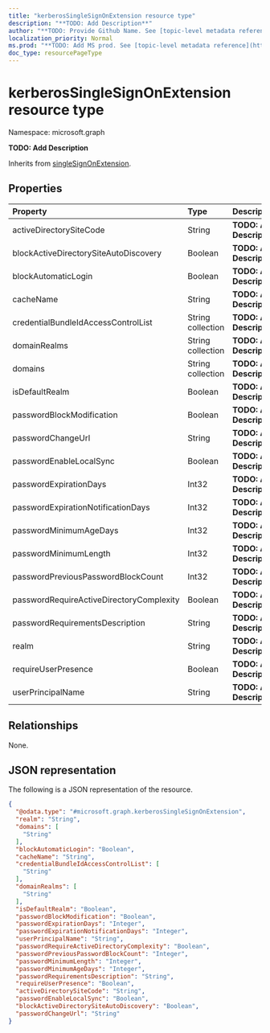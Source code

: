 ```yaml
---
title: "kerberosSingleSignOnExtension resource type"
description: "**TODO: Add Description**"
author: "**TODO: Provide Github Name. See [topic-level metadata reference](https://msgo.azurewebsites.net/add/document/guidelines/metadata.html#topic-level-metadata)**"
localization_priority: Normal
ms.prod: "**TODO: Add MS prod. See [topic-level metadata reference](https://msgo.azurewebsites.net/add/document/guidelines/metadata.html#topic-level-metadata)**"
doc_type: resourcePageType
---
```


# kerberosSingleSignOnExtension resource type


Namespace: microsoft.graph

**TODO: Add Description**


Inherits from [singleSignOnExtension](../resources/singlesignonextension.md).

## Properties
|Property|Type|Description|
|:---|:---|:---|
|activeDirectorySiteCode|String|**TODO: Add Description**|
|blockActiveDirectorySiteAutoDiscovery|Boolean|**TODO: Add Description**|
|blockAutomaticLogin|Boolean|**TODO: Add Description**|
|cacheName|String|**TODO: Add Description**|
|credentialBundleIdAccessControlList|String collection|**TODO: Add Description**|
|domainRealms|String collection|**TODO: Add Description**|
|domains|String collection|**TODO: Add Description**|
|isDefaultRealm|Boolean|**TODO: Add Description**|
|passwordBlockModification|Boolean|**TODO: Add Description**|
|passwordChangeUrl|String|**TODO: Add Description**|
|passwordEnableLocalSync|Boolean|**TODO: Add Description**|
|passwordExpirationDays|Int32|**TODO: Add Description**|
|passwordExpirationNotificationDays|Int32|**TODO: Add Description**|
|passwordMinimumAgeDays|Int32|**TODO: Add Description**|
|passwordMinimumLength|Int32|**TODO: Add Description**|
|passwordPreviousPasswordBlockCount|Int32|**TODO: Add Description**|
|passwordRequireActiveDirectoryComplexity|Boolean|**TODO: Add Description**|
|passwordRequirementsDescription|String|**TODO: Add Description**|
|realm|String|**TODO: Add Description**|
|requireUserPresence|Boolean|**TODO: Add Description**|
|userPrincipalName|String|**TODO: Add Description**|

## Relationships
None.

## JSON representation
The following is a JSON representation of the resource.
<!-- {
  "blockType": "resource",
  "@odata.type": "microsoft.graph.kerberosSingleSignOnExtension"
}
-->
``` json
{
  "@odata.type": "#microsoft.graph.kerberosSingleSignOnExtension",
  "realm": "String",
  "domains": [
    "String"
  ],
  "blockAutomaticLogin": "Boolean",
  "cacheName": "String",
  "credentialBundleIdAccessControlList": [
    "String"
  ],
  "domainRealms": [
    "String"
  ],
  "isDefaultRealm": "Boolean",
  "passwordBlockModification": "Boolean",
  "passwordExpirationDays": "Integer",
  "passwordExpirationNotificationDays": "Integer",
  "userPrincipalName": "String",
  "passwordRequireActiveDirectoryComplexity": "Boolean",
  "passwordPreviousPasswordBlockCount": "Integer",
  "passwordMinimumLength": "Integer",
  "passwordMinimumAgeDays": "Integer",
  "passwordRequirementsDescription": "String",
  "requireUserPresence": "Boolean",
  "activeDirectorySiteCode": "String",
  "passwordEnableLocalSync": "Boolean",
  "blockActiveDirectorySiteAutoDiscovery": "Boolean",
  "passwordChangeUrl": "String"
}
```

